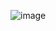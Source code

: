 ![image](https://github.com/agilimam/Tugas8_20220140085/assets/127277535/cc7ebeae-138b-462a-b8bd-2f75300a7f86)
